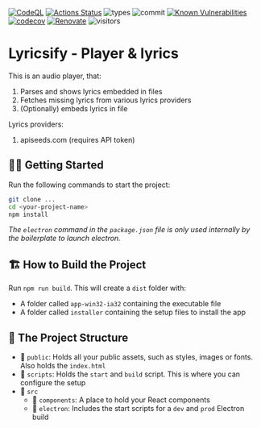 [![CodeQL](https://github.com/yoavain/lyricsify/workflows/CodeQL/badge.svg)](https://github.com/yoavain/lyricsify/actions?query=workflow%3ACodeQL)
[![Actions Status](https://github.com/yoavain/lyricsify/workflows/Node%20CI/badge.svg)](https://github.com/yoavain/lyricsify/actions)
![types](https://img.shields.io/npm/types/typescript.svg)
![commit](https://img.shields.io/github/last-commit/yoavain/lyricsify.svg)
[![Known Vulnerabilities](https://snyk.io//test/github/yoavain/lyricsify/badge.svg?targetFile=package.json)](https://snyk.io//test/github/yoavain/lyricsify?targetFile=package.json)
[![codecov](https://codecov.io/gh/yoavain/lyricsify/branch/main/graph/badge.svg)](https://codecov.io/gh/yoavain/lyricsify)
[![Renovate](https://img.shields.io/badge/renovate-enabled-brightgreen.svg)](https://renovatebot.com)
![visitors](https://visitor-badge.glitch.me/badge?page_id=yoavain.lyricsify)
# Lyricsify -  Player & lyrics

This is an audio player, that:
1. Parses and shows lyrics embedded in files
2. Fetches missing lyrics from various lyrics providers
3. (Optionally) embeds lyrics in file

Lyrics providers:
1. apiseeds.com (requires API token)

## 🏃‍♂️ Getting Started

Run the following commands to start the project:
```bash
git clone ...
cd <your-project-name>
npm install
```

*The `electron` command in the `package.json` file is only used internally by the boilerplate to launch electron.*

## 🏗️ How to Build the Project

Run `npm run build`. This will create a `dist` folder with:

- A folder called `app-win32-ia32` containing the executable file
- A folder called `installer` containing the setup files to install the app

## 🌳 The Project Structure

- 📁 `public`: Holds all your public assets, such as styles, images or fonts. Also holds the `index.html`
- 📁 `scripts`: Holds the `start` and `build` script. This is where you can configure the setup
- 📂 `src`
    - 📁 `components`: A place to hold your React components
    - 📁 `electron`: Includes the start scripts for a `dev` and `prod` Electron build

  
